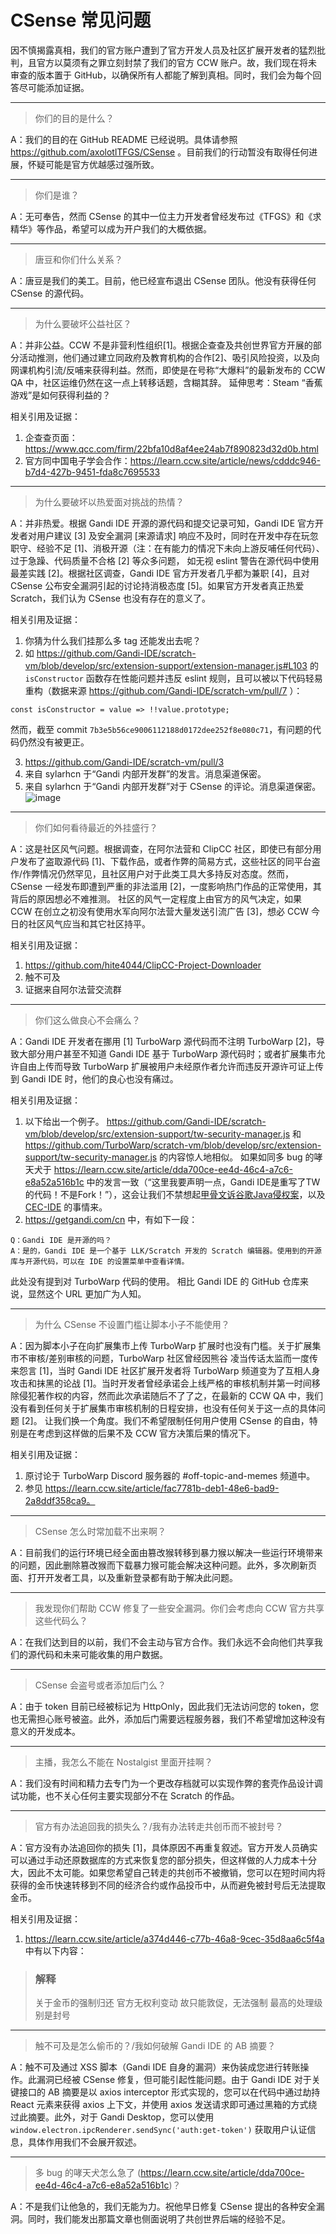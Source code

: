 # CSense 常见问题

因不慎揭露真相，我们的官方账户遭到了官方开发人员及社区扩展开发者的猛烈批判，且官方以莫须有之罪立刻封禁了我们的官方 CCW 账户。故，我们现在将未审查的版本置于 GitHub，以确保所有人都能了解到真相。同时，我们会为每个回答尽可能添加证据。

---

> 你们的目的是什么？

A：我们的目的在 GitHub README 已经说明。具体请参照 https://github.com/axolotlTFGS/CSense 。目前我们的行动暂没有取得任何进展，怀疑可能是官方优越感过强所致。

---

> 你们是谁？

A：无可奉告，然而 CSense 的其中一位主力开发者曾经发布过《TFGS》和《求精华》等作品，希望可以成为开户我们的大概依据。

---

> 唐豆和你们什么关系？

A：唐豆是我们的美工。目前，他已经宣布退出 CSense 团队。他没有获得任何 CSense 的源代码。

---

> 为什么要破坏公益社区？

A：并非公益。CCW 不是非营利性组织[1]。根据企查查及共创世界官方开展的部分活动推测，他们通过建立同政府及教育机构的合作[2]、吸引风险投资，以及向网课机构引流/反哺来获得利益。然而，即使是在号称“大爆料”的最新发布的 CCW QA 中，社区运维仍然在这一点上转移话题，含糊其辞。
延伸思考：Steam “香蕉游戏”是如何获得利益的？

相关引用及证据：
1. 企查查页面：https://www.qcc.com/firm/22bfa10d8af4ee24ab7f890823d32d0b.html
2. 官方同中国电子学会合作：https://learn.ccw.site/article/news/cdddc946-b7d4-427b-9451-fda8c7695533

---

> 为什么要破坏以热爱面对挑战的热情？

A：并非热爱。根据 Gandi IDE 开源的源代码和提交记录可知，Gandi IDE 官方开发者对用户建议 [3] 及安全漏洞 [来源请求] 响应不及时，同时在开发中存在玩忽职守、经验不足 [1]、消极开源（注：在有能力的情况下未向上游反哺任何代码）、过于急躁、代码质量不合格 [2] 等众多问题，
如无视 eslint 警告在源代码中使用最差实践 [2]。根据社区调查，Gandi IDE 官方开发者几乎都为兼职 [4]，且对 CSense 公布安全漏洞引起的讨论持消极态度 [5]。如果官方开发者真正热爱 Scratch，我们认为 CSense 也没有存在的意义了。

相关引用及证据：
1. 你猜为什么我们挂那么多 tag 还能发出去呢？
2. 如 https://github.com/Gandi-IDE/scratch-vm/blob/develop/src/extension-support/extension-manager.js#L103 的 `isConstructor` 函数存在性能问题并违反 eslint 规则，且可以被以下代码轻易重构（数据来源 https://github.com/Gandi-IDE/scratch-vm/pull/7 ）：
```
const isConstructor = value => !!value.prototype;
```
然而，截至 commit `7b3e5b56ce9006112188d0172dee252f8e080c71`，有问题的代码仍然没有被更正。  

3. https://github.com/Gandi-IDE/scratch-vm/pull/3  
4. 来自 sylarhcn 于“Gandi 内部开发群”的发言。消息渠道保密。  
5. 来自 sylarhcn 于“Gandi 内部开发群”对于 CSense 的评论。消息渠道保密。  
![image](https://github.com/user-attachments/assets/5ca420d0-919c-4888-888b-6853a045a190)

---

> 你们如何看待最近的外挂盛行？

A：这是社区风气问题。根据调查，在阿尔法营和 ClipCC 社区，即使已有部分用户发布了盗取源代码 [1]、下载作品，或者作弊的简易方式，这些社区的同平台盗作/作弊情况仍然罕见，且社区用户对于此类工具大多持反对态度。然而，CSense 一经发布即遭到严重的非法滥用 [2]，一度影响热门作品的正常使用，其背后的原因想必不难推测。
社区的风气一定程度上由官方的风气决定，如果 CCW 在创立之初没有使用水军向阿尔法营大量发送引流广告 [3]，想必 CCW 今日的社区风气应当和其它社区持平。

相关引用及证据：
1. https://github.com/hite4044/ClipCC-Project-Downloader
2. 触不可及
3. 证据来自阿尔法营交流群

---

> 你们这么做良心不会痛么？

A：Gandi IDE 开发者在挪用 [1] TurboWarp 源代码而不注明 TurboWarp [2]，导致大部分用户甚至不知道 Gandi IDE 基于 TurboWarp 源代码时；或者扩展集市允许自由上传而导致 TurboWarp 扩展被用户未经原作者允许而违反开源许可证上传到 Gandi IDE 时，他们的良心也没有痛过。

相关引用及证据：
1. 以下给出一个例子。
https://github.com/Gandi-IDE/scratch-vm/blob/develop/src/extension-support/tw-security-manager.js 和 https://github.com/TurboWarp/scratch-vm/blob/develop/src/extension-support/tw-security-manager.js 的内容惊人地相似。
如果如同多 bug 的哮天犬于 https://learn.ccw.site/article/dda700ce-ee4d-46c4-a7c6-e8a52a516b1c 中的发言一致（“这里我要声明一点，Gandi IDE是重写了TW的代码！不是Fork！”），这会让我们不禁想起[甲骨文诉谷歌Java侵权案](https://zh.wikipedia.org/wiki/%E7%94%B2%E9%AA%A8%E6%96%87%E8%AF%89%E8%B0%B7%E6%AD%8CJava%E4%BE%B5%E6%9D%83%E6%A1%88)，以及 [CEC-IDE](https://www.163.com/dy/article/ID3R33830511D6RL.html) 的事情来。
2. https://getgandi.com/cn 中，有如下一段：
```
Q：Gandi IDE 是开源的吗？
A：是的，Gandi IDE 是一个基于 LLK/Scratch 开发的 Scratch 编辑器。使用到的开源库与开源代码，可以在 IDE 的设置菜单中查看详情。
```
此处没有提到对 TurboWarp 代码的使用。
相比 Gandi IDE 的 GitHub 仓库来说，显然这个 URL 更加广为人知。

---

> 为什么 CSense 不设置门槛让脚本小子不能使用？

A：因为脚本小子在向扩展集市上传 TurboWarp 扩展时也没有门槛。关于扩展集市不审核/差别审核的问题，TurboWarp 社区曾经因熊谷 凌当传话太监而一度传来怨言 [1]，当时 Gandi IDE 社区扩展开发者将 TurboWarp 频道变为了互相人身攻击和抹黑的论战 [1]。当时开发者曾经承诺会上线严格的审核机制并第一时间移除侵犯著作权的内容，然而此次承诺随后不了了之，在最新的 CCW QA 中，我们没有看到任何关于扩展集市审核机制的日程安排，也没有任何关于这一点的具体问题 [2]。
让我们换一个角度。我们不希望限制任何用户使用 CSense 的自由，特别是在考虑到这样做的后果不及 CCW 官方决策后果的情况下。

相关引用及证据：
1. 原讨论于 TurboWarp Discord 服务器的 #off-topic-and-memes 频道中。
2. 参见 https://learn.ccw.site/article/fac7781b-deb1-48e6-bad9-2a8ddf358ca9。

---

> CSense 怎么时常加载不出来啊？

A：目前我们的运行环境已经全面由篡改猴转移到暴力猴以解决一些运行环境带来的问题，因此删除篡改猴而下载暴力猴可能会解决这种问题。此外，多次刷新页面、打开开发者工具，以及重新登录都有助于解决此问题。

---

> 我发现你们帮助 CCW 修复了一些安全漏洞。你们会考虑向 CCW 官方共享这些代码么？

A：在我们达到目的以前，我们不会主动与官方合作。我们永远不会向他们共享我们的源代码和未来可能收集的用户数据。

---

> CSense 会盗号或者添加后门么？

A：由于 token 目前已经被标记为 HttpOnly，因此我们无法访问您的 token，您也无需担心账号被盗。此外，添加后门需要远程服务器，我们不希望增加这种没有意义的开发成本。

---

> 主播，我怎么不能在 Nostalgist 里面开挂啊？

A：我们没有时间和精力去专门为一个更改存档就可以实现作弊的套壳作品设计调试功能，也不关心任何主要实现部分不在 Scratch 的作品。

---

> 官方有办法追回我的损失么？/我有办法转走共创币而不被封号？

A：官方没有办法追回你的损失 [1]，具体原因不再重复叙述。官方开发人员确实可以通过手动还原数据库的方式来恢复您的部分损失，但这样做的人力成本十分大，因此不太可能。如果您希望自己转走的共创币不被撤销，您可以在短时间内将获得的金币快速转移到不同的经济合约或作品投币中，从而避免被封号后无法提取金币。

相关引用及证据：
1. https://learn.ccw.site/article/a374d446-c77b-46a8-9cec-35d8aa6c5f4a 中有以下内容：

> ### 解释
> 关于金币的强制归还
> 官方无权利变动
> 故只能敦促，无法强制
> 最高的处理级别是封号

---

> 触不可及是怎么偷币的？/我如何破解 Gandi IDE 的 AB 摘要？

A：触不可及通过 XSS 脚本（Gandi IDE 自身的漏洞）来伪装成您进行转账操作。此漏洞已经被 CSense 修复，但可能引起性能问题。由于 Gandi IDE 对于关键接口的 AB 摘要是以 axios interceptor 形式实现的，您可以在代码中通过劫持 React 元素来获得 axios 上下文，并使用 axios 发送请求即可通过黑箱的方式绕过此摘要。此外，对于 Gandi Desktop，您可以使用 `window.electron.ipcRenderer.sendSync('auth:get-token')` 获取用户认证信息，具体作用我们不会展开叙述。

---

> 多 bug 的哮天犬怎么急了 (https://learn.ccw.site/article/dda700ce-ee4d-46c4-a7c6-e8a52a516b1c)？

A：不是我们让他急的，我们无能为力。祝他早日修复 CSense 提出的各种安全漏洞。同时，我们能发出那篇文章也侧面说明了共创世界后端的经验不足。
